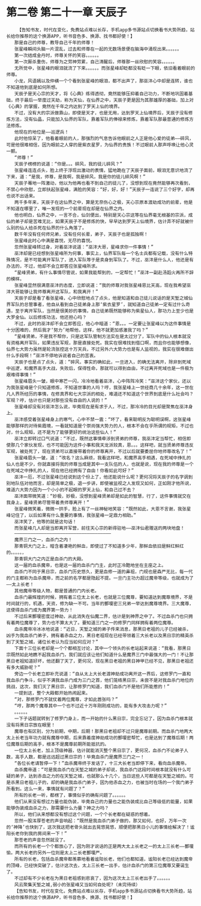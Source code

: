 # 第二卷 第二十一章 天辰子
        【告知书友，时代在变化，免费站点难以长存，手机app多书源站点切换看书大势所趋，站长给你推荐的这个换源APP，听书音色多、换源、找书都好使！】
       那是自己的师尊，教导自己千年的师尊！
       张星峰瞬间头脑一片混乱，过去和师尊在一起的无数场景便在脑海中涌现出来。。。。。。
       第一次结成金丹时，师尊关怀的笑容。。。。。。
       第一次厮杀重伤，师尊为之劳神劳累，自己清醒后，师尊那一丝欣慰的笑容。。。。。。
       无所觉中，张星峰的眼泪就流了下来。。。。。。而张星峰却眨都没有眨一下眼，依旧看着眼前的师尊。
       小龙，风语嫣以及仲横一个个看到张星峰的眼泪，都不出声了，那巫沣心中却是连转，谁也不知道他到底是如何所想。
       天辰子是天心宗的天才，将《心典》练得透彻，竟然能够压抑着自己功力，不断地巩固着基础，终于最后一举度过天劫，称为天仙，在仙界之中，天辰子更是因为其那雄厚的基础，加上对《心典》的掌握，竟然在千年之内达到了罗天上仙的境界。
       不过，没有大的宗派做靠山，即使是天才，也是无用，达到罗天上仙境界后，天辰子没有修炼方法，没有仙晶，只能加入仙界的军队，靠着军队的俸禄来修炼，靠着军队那最普通的修炼方法修炼。
       他现在的地位是——巡逻兵！
       此时他惊呆了，他看着眼前的人，那强烈的气息告诉他眼前之人正是他心爱的徒弟——碎风，可是他很难相信，因为眼前之人穿的是紫衣星罗，为仙界的贵族！不过眼前人那声呼唤让他心灵一颤。
       “师尊！”
       天辰子楞楞的说道：“你是。。。碎风，我的徒儿碎风？”
       张星峰连连点头，脸上终于浮现出激动的表情，猛地跪在了天辰子面前，眼泪无意识地流了下来，道：“是我，师尊，是我啊，我是碎风，我是你的徒儿碎风啊！”
       天辰子蓦地一阵激动，他以为他再也看不到自己的徒儿了，没想到现在竟然能够再次看到，不禁心中欣慰，立即扶起张星峰，满脸的笑容：“好，好，好！”天辰子一连说了三个好字，却再也说不出话来。
       两千多年来，天辰子在这仙界之中，算是无奈伤心之极，天心宗原本渡劫成功的前辈，他是不知道在哪里了，唯一发现的一个前辈现在却是在仙界之内。
       他也明白，仙界之中，一言不合，仙剑便出，特别是天心宗这等在仙界毫无根基的宗派，成仙的弟子却是苦难无比，如果天辰子不是修炼的快，早早达到罗天上仙境界，估计弄不好就被什么别的仙人给杀死在仙界的什么角落了。
       数千年没有任何师兄弟，没有任何长辈，弟子，天辰子也是孤独啊！
       张星峰此时心中满是喜悦，无尽的喜悦。
       忽然张星峰转过身，对着巫沣说道：“巫沣大哥，星峰求你一件事情！”
       巫沣却是已经想到张星峰所为何事，事实上，仙界军队每一个名士兵都有记载，没有什么特殊情况，是不可能离开军队了，进入军队等于是卖身到军队了。不过，巫沣是什么人，他还是有办法的，不过，他却不会立即答应张星峰所求。
       “星峰贤弟，有什么事情尽管说，如果我能帮到的，一定帮忙！”巫沣一副赴汤蹈火再所不辞的模样。
       张星峰显然很满意巫沣的态度，立即说道：“我的师尊对我张星峰恩比天高，现在我希望巫沣大哥能够让我师尊离开这军队，和我离开！”
       天辰子却是看了看张星峰，心中欣慰地点了点头，他是知道和自己徒儿说话的是天堑之城仙界军队的总管事者，他自从看到自己徒弟身上那‘紫衣星罗’，就知道自己徒弟一定有过什么奇遇，至于离开军队，当然是很美妙的事情，自己徒弟既然能够称为紫星仙人，那功力上至少也是大罗金仙。以后修炼功法，他还担心吗？
       不过，此时的巫沣却不会立即答应，他心中暗道：“恩。。。一定要让张星峰以为这件事情是十分困难的，然后我才‘努力’地帮他，这样，他不就更加感激我了吗？”
       “星峰贤弟，不是我不帮你，只是这军队管制方法实在是太过分了，军队中的仙人根本就没有资格离开军队，如果违反军规，那是直接处死。我实在很难找到借口啊，而且你也能够想像，仙界七大势力虽然是轮流张控这十万天兵，不过另外六大势力也是有人监视的，我实在很难做出什么手段啊！”巫沣不停地诉说者自己的苦衷。
       天辰子也是点了点头，道：“碎风，事实的确如此，一旦进入，的确无法离开，除非到死域中巡逻，和魔界高手大战，失败后，保得性命，那就可以得到自由，不过离开死域也是一件极为艰难得事情！”
       张星峰眉头一皱，眼中寒芒一闪，冷冷地看着巫沣，心中阵阵冷笑：“巫沣这个家伙，还以为我张星峰是个只知道修炼，不知道世事的人吗？哼，我张星峰上一世经商几十余年，这一世在凡人界所经历的事情，在修真界和七大宗派的相处，难道还不知道这个世界到底是什么社会吗？军规？哼，估计也只是对那些没有自由的人说的！”
       张星峰却没有对巫沣怎么说，毕竟现在是有求于人，不过，那冷冷的目光却是聚焦在巫沣身上。
       巫沣感受着张星峰身上的寒气，心中不禁一震：“坏了，看来聪明反为聪明误啊，这张星峰能够那样的对待紫霞境，一看就知道是个崇尚强大势力的人，根本不会在乎所谓的规矩，不过也对，什么规矩，还不是为了能够更好的统治这些仙人！”
       巫沣立即转过口气说道：“不过，既然这事情牵涉到贤弟的师尊，我巫沣定当帮忙，相信即使那几个家伙发现，也不可能因为这件小事和我天龙派较真，恩。。。这样吧，就当贤弟师尊违反军规，被处死了，现在贤弟可以直接带着你的师尊离开，不过以后就要委屈你地师尊改名了！”
       张星峰眉头一皱，道：“改名？这么麻烦，我看这样吧，和魔界高手相遇，在死域中挣扎的仙人也是不少，你就直接将我的师尊当成是其中一支队伍的人，也就是说，现在我的师尊是一个在死域之中挣扎的人，现在他已经拥有了自由！你看如此可好？”
       巫沣一厄，不过张星峰已经说到这个份上了，他还能说什么呢？更何况将天辰子的名字调到别地队伍对他而言，却是简单之极，退一步讲，即使被监视之人发现又如何，正如刚才他所说，难道六大势力因为一个小小的不起眼的罗天上仙，和自己过不去？
       巫沣面带微笑道：“妙极，妙极，没想到星峰贤弟却是如此的智慧，行了，这件事情就交在我身上，星峰贤弟尽管带着贵师尊离开！”
       张星峰微笑着，微微一拱手，脸上有了一丝神秘地笑容：“既然如此，大恩不言谢，我张星峰记住了，以后如果有什么重要的事情，我张星峰一定鼎力相助。”
       巫沣笑了，他等的就是这句话！
       而张星峰几人却是当即离开军营，前往天心宗的新得驻地——巫沣仙君赠送的两块地盘！
       ————————————————————————————————————
       魔界三门之一，血杀门之内！
       那青铜大门之上，暗含着凄艳的鲜血，即使过了不知道多少年，那鲜血依旧是鲜红鲜红的。。。。。，
       那青铜大门之内正是血杀门的大殿。
       这一届的血杀魔帝，也是这一届的血杀门门主，此时正冷酷地坐在主座之上。
       血杀门不同于黑日宗，血杀门历史悠久，更是血修一道的鼻祖，门规也是森严无比，每一代的门主都称为血杀魔帝，而之前的名字都是隐起不提。一旦门主功力超过魔帝等级，也就成为了——太上长老！
       其他魔帝等级人物，都是普通的门内长老。
       血杀门最辉煌的时候，拥有着三位太上长老，也就是三位魔尊，要知道达到魔尊境界，不是时间就行的，机遇，天资，修为缺一不可。当年的酆嗄密三兄弟一举达到魔尊境界。三大魔尊，这使得血杀门成为魔界第一势力！
       不过后来酆嗄密度过神劫，从此消失在仙魔二界，估计是到神界之中了。不过血杀门也只拥有着两位魔尊了，势力也不算太大了。要知道三门之一的修罗门同样拥有着两位魔尊。
       血杀魔帝冷冰冰地说道：“近日，天堑之城的弟子传来消息，那黑日老祖的儿子已经被杀，凶手为我血杀门弟子，拥有着赤血之力，黑日老祖现在已经带领着三大长老以及黑日宗的精英杀到了天堑之城，诸位长老认为应当如何应对？”
       下面十三位长老却是一个个都相互讨论，其中一个领头的长老站起来说道：“我看，那黑日宗既然如此地瞧不起我血杀门，我们就应该让他们知道什么是魔界三门中最强大的一门！不让那黑日老祖知道好坏，他还翻了天了，更何况，现在黑日老祖的黑日神甲已经不见，那黑日老祖还有多大威胁呢？”
       旁边一个长老立即补充说道：“自从太上大长老渡神劫成功离开这一界后，这修罗门一直和我血杀门争斗，似乎不满我血杀门成为三门之首，他们笼络黑日宗，未尝不是对我血杀门地位的挑战，这次，我们灭了黑日宗，让那修罗门知道，我们血杀门不是他们所能惹的！”
       一提到这，整个大殿都开始热闹起来。
       “对，那修罗门不就仗着两位魔尊，才如此嚣张吗？”
       “哼，那两个魔尊其中一个也不过近十万年刚刚成功的，能有多大攻击力呢？”
       。。。。。。
       一下子话题就转到了修罗门身上，而一开始的什么黑日宗，完全忘记了，因为血杀门根本就没有将黑日宗放在眼里！
       魔尊也有区别，分为前期，中期，后期！那黑日老祖却不过只是魔尊前期。而血杀门地两大太上长老当年功力就有魔尊中期，后来靠着度神劫成功的酆嗄密帮忙，也是达到了魔尊后期！两位魔尊后期的高手，根本不是魔尊前期所能抵抗的。
       一位太上长老，加上顶级神器，估计就能消灭整个黑日宗了，更何况，血杀门不论弟子人数，高手人数，都是远远超过黑日宗的！毕竟血杀门是魔界三门之一！
       “各位长老请暂停一下！”血杀魔帝终于发话了，十三大长老当即停下来，看向血杀魔帝。
       血杀魔帝道：“可是我血杀门在天堑之城的弟子却说，我血杀门这段时间根本就没有什么可疑的弟子，达到赤血之力的在天堑之城，也就那么十几个，当日这些人可都是在天堑之城的。可是杀黑日老祖儿子的，却的确是我血杀门弟子，因为他赤血之力，也被当时在场的一个我门弟子所看到。这么一来，事情就有问题了？”
       所有的长老一听，都楞了，事情似乎的确有问题了。。。。。。
       他们从来没有想过力量也能伪装，毕竟自己的力量也之能伪装成比自己等级低的能量，如果能够伪装成血杀之力，那需要什么力量？神之力吗？
       所以，他们从来想都没有想过这个问题，一个个长老都在疑惑的想着。
       忽然一股浑厚苍老的声音响起：“既然是我血杀门弟子做的，那又如何，也好，万年一次的‘神降’也快到了，这次我这把老骨头就出去晃悠晃悠，顺便把那黑日小儿的事情给解决了！谧阳长老你到我的房间来一下！”
       那苍老的声音忽然就没了。
       而所有的长老一个个都放心了，因为刚才说话的正是两大太上长老之一的太上三长老——酆嗄愉。两大长老的另外一位则是太上二长老酆嗄严。
       所有的长老，包括血杀魔帝都羡慕地看着谧阳长老，他们也都知道，谧阳长老已经达到魔帝的顶峰，已经快突破了，估计这次去，太上三长老一出手，估计血杀门的第三位魔尊又要诞生了。
       不过却有不少长老在为黑日老祖感到悲哀了，因为这次太上三长老出手了。。。。。。
       风云聚集天堑之城,弱小的张星峰又当如何自处呢?（未完待续）
       【告知书友，时代在变化，免费站点难以长存，手机app多书源站点切换看书大势所趋，站长给你推荐的这个换源APP，听书音色多、换源、找书都好使！】